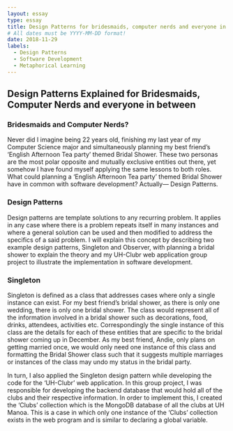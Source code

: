 ```yaml
---
layout: essay
type: essay
title: Design Patterns for bridesmaids, computer nerds and everyone in between.
# All dates must be YYYY-MM-DD format!
date: 2018-11-29
labels:
  - Design Patterns
  - Software Development
  - Metaphorical Learning
---
```


## Design Patterns Explained for Bridesmaids, Computer Nerds and everyone in between

### Bridesmaids and Computer Nerds?

Never did I imagine being 22 years old, finishing my last year of my Computer Science major and simultaneously planning my best friend’s ‘English Afternoon Tea party’ themed Bridal Shower. These two personas are the most polar opposite and mutually exclusive entities out there, yet somehow I have found myself applying the same lessons to both roles. What could planning a  ‘English Afternoon Tea party’ themed Bridal Shower have in common with software development? Actually— Design Patterns. 

### Design Patterns

Design patterns are template solutions to any recurring problem. It applies in any case where there is a problem repeats itself in many instances and where a general solution can be used and then modified to address the specifics of a said problem. I will explain this concept by describing two example design patterns, Singleton and Observer, with planning a bridal shower to explain the theory and my UH-Clubr web application group project to illustrate the implementation in software development. 

### Singleton

Singleton is defined as a class that addresses cases where only a single instance can exist. For my best friend’s bridal shower, as there is only one wedding, there is only one bridal shower. The class would represent all of the information involved in a bridal shower such as decorations, food, drinks, attendees, activities etc. Correspondingly the single instance of this class are the details for each of these entities that are specific to the bridal shower coming up in December. As my best friend, Andie, only plans on getting married once, we would only need one instance of this class and formatting the Bridal Shower class such that it suggests multiple marriages or instances of the class may undo my status in the bridal party. 

In turn, I also applied the Singleton design pattern while developing the code for the ‘UH-Clubr’ web application. In this group project, I was responsible for developing the backend database that would hold all of the clubs and their respective information. In order to implement this, I created the ‘Clubs’ collection which is the MongoDB database of all the clubs at UH Manoa. This is a case in which only one instance of the ‘Clubs’ collection exists in the web program and is similar to declaring a global variable.
